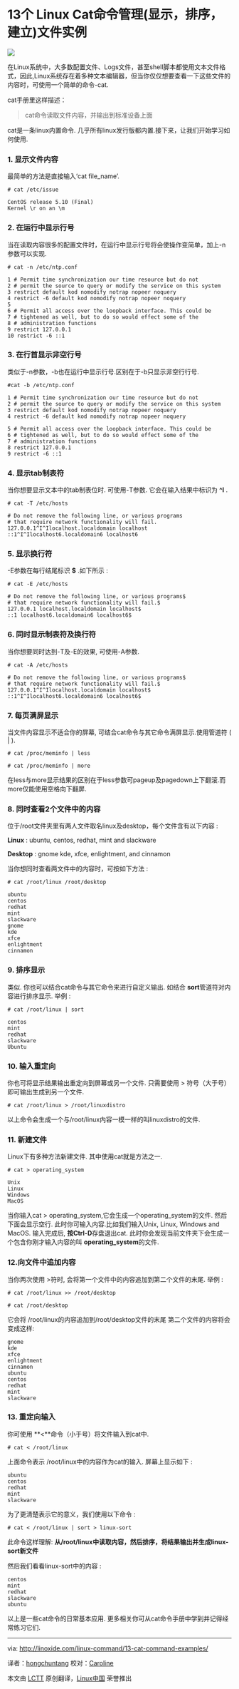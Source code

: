 13个 Linux Cat命令管理(显示，排序，建立)文件实例
================================================================================
![](http://linoxide.com/wp-content/uploads/2013/11/linux-cat-command.png)

在Linux系统中，大多数配置文件、Logs文件，甚至shell脚本都使用文本文件格式，因此,Linux系统存在着多种文本编辑器，但当你仅仅想要查看一下这些文件的内容时，可使用一个简单的命令-cat.

cat手册里这样描述：

> cat命令读取文件内容，并输出到标准设备上面

cat是一条linux内置命令. 几乎所有linux发行版都内置.接下来，让我们开始学习如何使用.

### 1. 显示文件内容 ###

最简单的方法是直接输入‘cat file_name’.

    # cat /etc/issue

    CentOS release 5.10 (Final)
    Kernel \r on an \m

### 2. 在运行中显示行号 ###

当在读取内容很多的配置文件时，在运行中显示行号将会使操作变简单，加上-n参数可以实现.


    # cat -n /etc/ntp.conf

    1 # Permit time synchronization our time resource but do not
    2 # permit the source to query or modify the service on this system
    3 restrict default kod nomodify notrap nopeer noquery
    4 restrict -6 default kod nomodify notrap nopeer noquery
    5
    6 # Permit all access over the loopback interface. This could be
    7 # tightened as well, but to do so would effect some of the
    8 # administration functions
    9 restrict 127.0.0.1
    10 restrict -6 ::1

### 3. 在行首显示非空行号 ###

类似于-n参数，-b也在运行中显示行号.区别在于-b只显示非空行行号.

    #cat -b /etc/ntp.conf

    1 # Permit time synchronization our time resource but do not
    2 # permit the source to query or modify the service on this system
    3 restrict default kod nomodify notrap nopeer noquery
    4 restrict -6 default kod nomodify notrap nopeer noquery

    5 # Permit all access over the loopback interface. This could be
    6 # tightened as well, but to do so would effect some of the
    7 # administration functions
    8 restrict 127.0.0.1
    9 restrict -6 ::1

### 4. 显示tab制表符 ###

当你想要显示文本中的tab制表位时. 可使用-T参数. 它会在输入结果中标识为 **^I** .

    # cat -T /etc/hosts

    # Do not remove the following line, or various programs 
    # that require network functionality will fail.
    127.0.0.1^I^Ilocalhost.localdomain localhost
    ::1^I^Ilocalhost6.localdomain6 localhost6

### 5. 显示换行符 ###

-E参数在每行结尾标识 **$** .如下所示 :

    # cat -E /etc/hosts

    # Do not remove the following line, or various programs$
    # that require network functionality will fail.$
    127.0.0.1 localhost.localdomain localhost$
    ::1 localhost6.localdomain6 localhost6$

### 6. 同时显示制表符及换行符 ###

当你想要同时达到-T及-E的效果, 可使用-A参数.

    # cat -A /etc/hosts

    # Do not remove the following line, or various programs$
    # that require network functionality will fail.$
    127.0.0.1^I^Ilocalhost.localdomain localhost$
    ::1^I^Ilocalhost6.localdomain6 localhost6$

### 7. 每页满屏显示 ###

当文件内容显示不适合你的屏幕, 可结合cat命令与其它命令满屏显示.使用管道符 ( | ).

    # cat /proc/meminfo | less

    # cat /proc/meminfo | more

在less与more显示结果的区别在于less参数可pageup及pagedown上下翻滚.而more仅能使用空格向下翻屏.

### 8. 同时查看2个文件中的内容 ###

位于/root文件夹里有两人文件取名linux及desktop，每个文件含有以下内容 :

**Linux** : ubuntu, centos, redhat, mint and slackware

**Desktop** : gnome kde, xfce, enlightment, and cinnamon

当你想同时查看两文件中的内容时，可按如下方法 :

    # cat /root/linux /root/desktop

    ubuntu
    centos
    redhat
    mint
    slackware
    gnome
    kde
    xfce
    enlightment
    cinnamon

### 9. 排序显示 ###

类似. 你也可以结合cat命令与其它命令来进行自定义输出. 如结合 **sort**管道符对内容进行排序显示. 举例 :

    # cat /root/linux | sort

    centos
    mint
    redhat
    slackware
    Ubuntu

### 10. 输入重定向 ###

你也可将显示结果输出重定向到屏幕或另一个文件. 只需要使用 > 符号（大于号）即可输出生成到另一个文件.

    # cat /root/linux > /root/linuxdistro

以上命令会生成一个与/root/linux内容一模一样的叫linuxdistro的文件.

### 11. 新建文件 ###

Linux下有多种方法新建文件. 其中使用cat就是方法之一.

    # cat > operating_system

    Unix
    Linux
    Windows
    MacOS

当你输入cat > operating_system,它会生成一个operating_system的文件. 然后下面会显示空行. 此时你可输入内容.比如我们输入Unix, Linux, Windows and MacOS. 输入完成后, **按Ctrl-D**存盘退出cat. 此时你会发现当前文件夹下会生成一个包含你刚才输入内容的叫 **operating_system**的文件.

### 12.向文件中追加内容 ###

当你两次使用 >符时, 会将第一个文件中的内容追加到第二个文件的末尾. 举例 :

    # cat /root/linux >> /root/desktop

    # cat /root/desktop

它会将 /root/linux的内容追加到/root/desktop文件的末尾
第二个文件的内容将会变成这样:
 
    gnome
    kde
    xfce
    enlightment
    cinnamon
    ubuntu
    centos
    redhat
    mint
    slackware

### 13. 重定向输入 ###

你可使用 **<**命令（小于号）将文件输入到cat中.

    # cat < /root/linux

上面命令表示 /root/linux中的内容作为cat的输入. 屏幕上显示如下 :

    ubuntu
    centos
    redhat
    mint
    slackware

为了更清楚表示它的意义，我们使用以下命令 :

    # cat < /root/linux | sort > linux-sort

此命令这样理解: **从/root/linux中读取内容，然后排序，将结果输出并生成linux-sort新文件**

然后我们看看linux-sort中的内容 :

    centos
    mint
    redhat
    slackware
    ubuntu

以上是一些cat命令的日常基本应用. 更多相关你可从cat命令手册中学到并记得经常练习它们.

--------------------------------------------------------------------------------

via: http://linoxide.com/linux-command/13-cat-command-examples/

译者：[hongchuntang](https://github.com/译者ID) 校对：[Caroline](https://github.com/carolinewuyan)

本文由 [LCTT](https://github.com/LCTT/TranslateProject) 原创翻译，[Linux中国](http://linux.cn/) 荣誉推出

